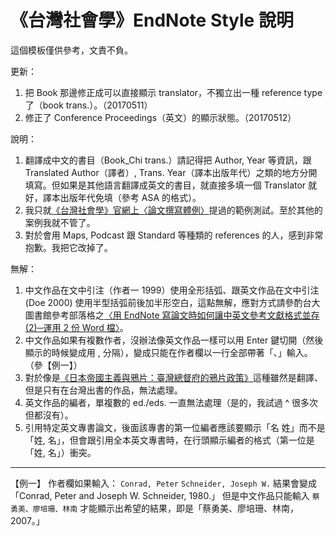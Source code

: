 # 《台灣社會學》EndNote Style 說明

這個模板僅供參考，文責不負。

更新：
1. 把 Book 那邊修正成可以直接顯示 translator，不獨立出一種 reference type 了（book trans.）。（20170511）
2. 修正了 Conference Proceedings（英文）的顯示狀態。（20170512）

說明：
1. 翻譯成中文的書目（Book\_Chi trans.）請記得把 Author, Year 等資訊，跟 Translated Author（譯者）, Trans. Year（譯本出版年代）之類的地方分開填寫。但如果是其他語言翻譯成英文的書目，就直接多填一個 Translator 就好，譯本出版年代免填（參考 ASA 的格式）。
2. 我只就[《台灣社會學》官網上〈論文撰寫體例〉](http://www.ios.sinica.edu.tw/journal/ts-32/32-submitnote.pdf)提過的範例測試。至於其他的案例我就不管了。
3. 對於會用 Maps, Podcast 跟 Standard 等種類的 references 的人，感到非常抱歉。我把它改掉了。

無解：
1. 中文作品在文中引注（作者一 1999）使用全形括弧、跟英文作品在文中引注 (Doe 2000) 使用半型括弧前後加半形空白，這點無解，應對方式請參酌台大圖書館參考部落格之[〈用 EndNote 寫論文時如何讓中英文參考文獻格式並存 (2)─運用 2 份 Word 檔〉](http://tul.blog.ntu.edu.tw/archives/3585)。
2. 中文作品如果有複數作者，沒辦法像英文作品一樣可以用 Enter 鍵切開（然後顯示的時候變成用 , 分隔），變成只能在作者欄以一行全部帶著「、」輸入。（參【例一】）
3. 對於像是[《日本帝國主義與鴉片：臺灣總督府的鴉片政策》](http://www.books.com.tw/products/0010747120)這種雖然是翻譯、但是只有在台灣出書的作品，無法處理。
4. 英文作品的編者，單複數的 ed./eds. 一直無法處理（是的，我試過 ^ 很多次但都沒有）。
5. 引用特定英文專書論文，後面該專書的第一位編者應該要顯示「名 姓」而不是「姓, 名」，但會跟引用全本英文專書時，在行頭顯示編者的格式（第一位是「姓, 名」）衝突。

---- 
【例一】
作者欄如果輸入：
`Conrad, Peter`
`Schneider, Joseph W.`
結果會變成「Conrad, Peter and Joseph W. Schneider, 1980.」
但是中文作品只能輸入 `蔡勇美、廖培珊、林南` 才能顯示出希望的結果，即是「蔡勇美、廖培珊、林南，2007。」
